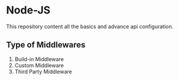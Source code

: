 # Node-JS
This repository content all the basics and advance api configuration.

## Type of Middlewares
1. Build-in Middleware
2. Custom Middleware
3. Third Party Middleware
